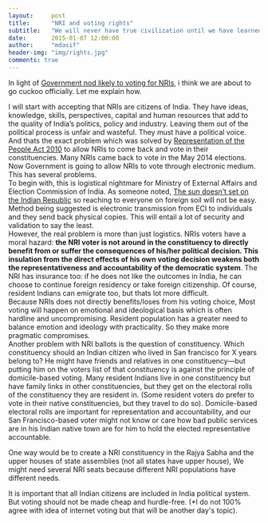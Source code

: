 ```yaml
---
layout:     post
title:      "NRI and voting rights"
subtitle:   "We will never have true civilization until we have learned to recognize the rights of others."
date:       2015-01-07 12:00:00
author:     "mdasif"
header-img: "img/rights.jpg"
comments: true
---
```

<p>
  In light of <a href="http://economictimes.indiatimes.com/articleshow/45839982.cms" target="_blank">Government nod likely to voting for NRIs</a>, i think we are about to go cuckoo officially. Let me explain how.
</p>
<p> 
  I will start with accepting that NRIs are citizens of India. They have ideas, knowledge, skills, perspectives, capital and human resources 
  that add to the quality of India’s politics, policy and industry. Leaving them out of the political process is unfair and wasteful. 
  They must have a political voice. 
  <br/> And thats the exact problem which was solved by <a href="https://en.wikipedia.org/wiki/Representation_of_the_People_Act_(India)" target="_blank">Representation of the People Act 2010</a> to allow NRIs to come back and 
  vote in their constituencies. Many NRIs came back to vote in the May 2014 elections.
  <br/> Now Government is going to allow NRIs to vote through electronic medium. This has several problems.
  <br/> To begin with, this is logistical nightmare for Ministry of External Affairs and Election Commission of India. As someone noted, 
  <a href="https://in.news.yahoo.com/blogs/opinions/sun-doesn-t-set-indian-republic-042841567.html" target="_blank">The sun doesn’t set on the Indian Republic</a> so reaching to everyone on foreign soil will not be easy. 
  Method being suggested is electronic transmission from ECI to individuals and they send back physical copies. This will entail a lot of security and validation to say the least.
  <br/> 
  However, the real problem is more than just logistics. NRIs voters have a moral hazard: <b>the NRI voter is not around in the constituency to directly benefit from or suffer 
  the consequences of his/her political decision. This insulation from the direct effects of his own voting decision weakens both the representativeness and accountability of 
  the democratic system</b>. The NRI has insurance too: if he does not like the outcomes in India, he can choose to continue foreign residency or take foreign citizenship. 
  Of course, resident Indians can emigrate too, but thats lot more difficult.
  <br/> Because NRIs does not directly benefits/loses from his voting choice, Most voting will happen on emotional and ideological basis which is often hardline and uncompromising. 
  Resident population has a greater need to balance emotion and ideology with practicality. So they make more pragmatic compromises.
  <br/>Another problem with NRI ballots is the question of constituency. Which constituency should an Indian citizen who lived in San francisco for X years belong to? 
  He might have friends and relatives in one constituency—but putting him on the voters list of that constituency is against the principle of domicile-based voting. 
  Many resident Indians live in one constituency but have family links in other constituencies, but they get on the electoral rolls of the constituency they are resident in. 
  (Some resident voters do prefer to vote in their native constituencies, but they travel to do so). Domicile-based electoral rolls are important for representation and accountability, 
  and our San Francisco-based voter might not know or care how bad public services are in his Indian native town are for him to hold the elected representative accountable.
</p> 
<p>
  One way would be to create a NRI constituency in the Rajya Sabha and the upper houses of state assemblies (not all states have upper house), 
  We might need several NRI seats because different NRI populations have different needs. 
</p>
<p>It is important that all Indian citizens are included in India political system. 
  But voting should not be made cheap and hurdle-free. (*I do not 100% agree with idea of internet voting but that will be another day's topic).
</p>  